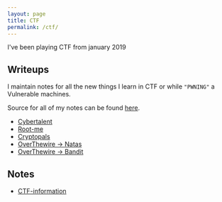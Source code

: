 ```yaml
---
layout: page
title: CTF
permalink: /ctf/
---
```


I've been playing CTF from january 2019

## Writeups

I maintain notes for all the new things I learn in CTF or while `"PWNING"` a Vulnerable machines.

Source for all of my notes can be found [here](http://github.com/).

* [Cybertalent](https://github.com/rajoul/cybertalent)
* [Root-me](https://github.com/rajoul/root-me)
* [Cryptopals](https://github.com/rajoul/cryptopals)
* [OverThewire -> Natas](https://rajoul.github.io/natas)
* [OverThewire -> Bandit](https://github.com/rajoul/bandit/blob/master/README.md)


## Notes
* [CTF-information](https://github.com/rajoul/ctf_information/blob/master/README.md)
